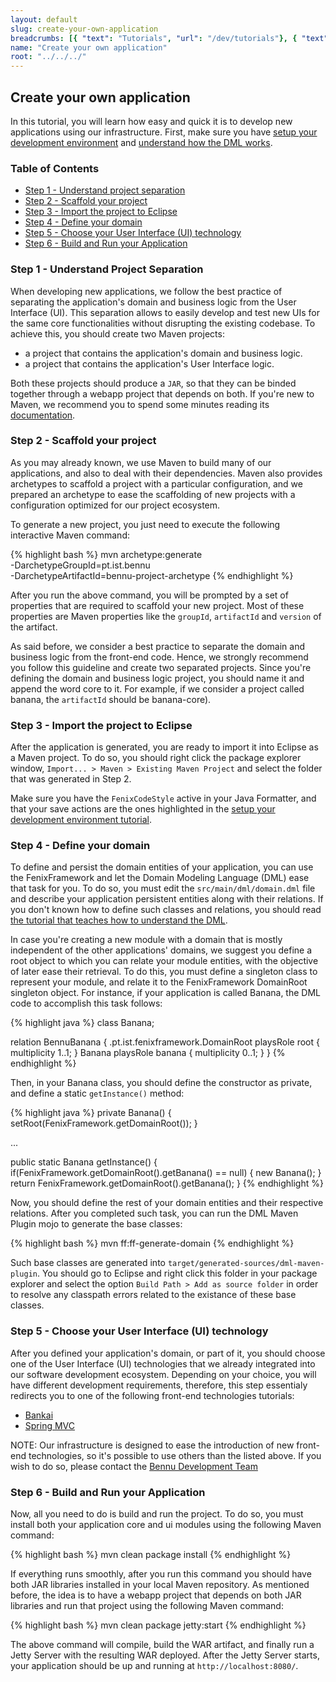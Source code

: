 ```yaml
---
layout: default
slug: create-your-own-application
breadcrumbs: [{ "text": "Tutorials", "url": "/dev/tutorials"}, { "text": "Create your own application", "url": "/dev/tutorials/create-your-own-application" }]
name: "Create your own application"
root: "../../../"
---
```


## Create your own application

In this tutorial, you will learn how easy and quick it is to develop new applications using our infrastructure.
First, make sure you have [setup your development environment][Setup your development environment] and [understand how the DML works][Understand the DML].

### Table of Contents
* [Step 1 - Understand project separation](#toc_2)
* [Step 2 - Scaffold your project](#toc_3)
* [Step 3 - Import the project to Eclipse](#toc_4)
* [Step 4 - Define your domain](#toc_5)
* [Step 5 - Choose your User Interface (UI) technology](#toc_6)
* [Step 6 - Build and Run your Application](#toc_7)

### Step 1 - Understand Project Separation

When developing new applications, we follow the best practice of separating the application's domain and business logic from the User Interface (UI). This separation allows to easily develop and test new UIs for the same core functionalities without disrupting the existing codebase. To achieve this, you should create two Maven projects: 
* a project that contains the application's domain and business logic.
* a project that contains the application's User Interface logic.

Both these projects should produce a ```JAR```, so that they can be binded together through a webapp project that depends on both. If you're new to Maven, we recommend you to spend some minutes reading its [documentation][Maven].

### Step 2 - Scaffold your project

As you may already known, we use Maven to build many of our applications, and also to deal with their dependencies. Maven also provides archetypes
to scaffold a project with a particular configuration, and we prepared an archetype to ease the scaffolding of new projects with a configuration optimized for our project ecosystem.

To generate a new project, you just need to execute the following interactive Maven command:

{% highlight bash %}
mvn archetype:generate \
   -DarchetypeGroupId=pt.ist.bennu \
   -DarchetypeArtifactId=bennu-project-archetype
{% endhighlight %}

After you run the above command, you will be prompted by a set of properties that are required to scaffold your new project. Most of these properties are Maven properties like the ```groupId```, ```artifactId``` and ```version``` of the artifact. 

As said before, we consider a best practice to separate the domain and business logic from the front-end code. Hence, we strongly recommend you follow this guideline and create two separated projects. Since you're defining the domain and business logic project, you should name it and append the word core to it. For example, if we consider a project called banana, the ```artifactId``` should be banana-core).

### Step 3 - Import the project to Eclipse

After the application is generated, you are ready to import it into Eclipse as a Maven project. To do so, you should right click the package explorer window, ```Import... > Maven > Existing Maven Project``` and select the folder that was generated in Step 2. 

Make sure you have the ```FenixCodeStyle``` active in your Java Formatter, and that your save actions are the ones highlighted in the [setup your development environment tutorial][Setup your development environment].

### Step 4 - Define your domain

To define and persist the domain entities of your application, you can use the FenixFramework and let the Domain Modeling Language (DML) ease that task for you. To do so, you must edit the ```src/main/dml/domain.dml``` file and describe your application persistent entities along with their relations. If you don't known how to define such classes and relations, you should read [the tutorial that teaches how to understand the DML][Understand the DML].

In case you're creating a new module with a domain that is mostly independent of the other applications' domains, we suggest you define a root object to which you can relate your module entities, with the objective of later ease their retrieval. To do this, you must define a singleton class to represent your module, and relate it to the FenixFramework DomainRoot singleton object. For instance, if your application is called Banana, the DML code to accomplish this task follows:

{% highlight java %}
class Banana;

relation BennuBanana {
  .pt.ist.fenixframework.DomainRoot playsRole root {
    multiplicity 1..1;
  }
  Banana playsRole banana {
    multiplicity 0..1;
  }
}
{% endhighlight %}


Then, in your Banana class, you should define the constructor as private, and define a static ```getInstance()``` method:

{% highlight java %}
private Banana() {
  setRoot(FenixFramework.getDomainRoot());
}

...

public static Banana getInstance() {
  if(FenixFramework.getDomainRoot().getBanana() == null) {
    new Banana();
  }
  return FenixFramework.getDomainRoot().getBanana();
}
{% endhighlight %}

Now, you should define the rest of your domain entities and their respective relations. After you completed such task, you can run the DML Maven Plugin mojo to generate the base classes:

{% highlight bash %}
mvn ff:ff-generate-domain
{% endhighlight %}

Such base classes are generated into ```target/generated-sources/dml-maven-plugin```. You should go to Eclipse and right click this folder in your package explorer and select the option ```Build Path > Add as source folder``` in order to resolve any classpath errors related to the existance of these base classes.

### Step 5 - Choose your User Interface (UI) technology

After you defined your application's domain, or part of it, you should choose one of the User Interface (UI) technologies that we already integrated into our software development ecosystem. Depending on your choice, you will have different development requirements, therefore, this step essentialy redirects you to one of the following front-end technologies tutorials:

* [Bankai][Bankai]
* [Spring MVC][Spring MVC]

NOTE: Our infrastructure is designed to ease the introduction of new front-end technologies, so it's possible to use others than the
listed above. If you wish to do so, please contact the [Bennu Development Team][Bennu Development Team]

### Step 6 - Build and Run your Application

Now, all you need to do is build and run the project. To do so, you must install both your application core and ui modules using the following Maven command:

{% highlight bash %}
mvn clean package install
{% endhighlight %}

If everything runs smoothly, after you run this command you should have both JAR libraries installed in your local Maven repository. As mentioned before, the idea is to have a webapp project that depends on both JAR libraries and run that project using the following Maven command:

{% highlight bash %}
mvn clean package jetty:start
{% endhighlight %}

The above command will compile, build the WAR artifact, and finally run a Jetty Server with the resulting WAR deployed. After the Jetty Server starts, your application should be up and running at ```http://localhost:8080/```.

[Understand the DML]: /dev/tutorials/understand-the-dml
[Setup your development environment]: /dev/tutorials/setup-your-development-environment/
[Renderers]: /dev/tutorials/create-your-own-application/renderers
[Spring MVC]: /dev/tutorials/create-your-own-application/spring-mvc
[Bankai]: /dev/tutorials/create-your-own-application/bankai
[Bennu Development Team]: /dev/teams/bennu
[Maven]: http://maven.apache.org/